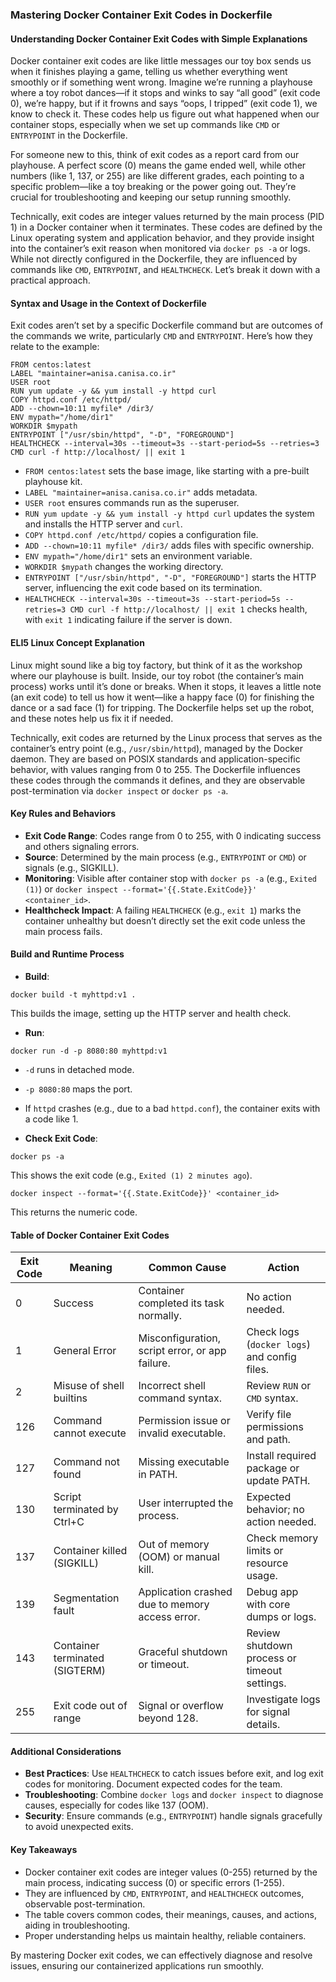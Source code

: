 ### Mastering Docker Container Exit Codes in Dockerfile

#### Understanding Docker Container Exit Codes with Simple Explanations

Docker container exit codes are like little messages our toy box sends us when it finishes playing a game, telling us whether everything went smoothly or if something went wrong. Imagine we’re running a playhouse where a toy robot dances—if it stops and winks to say “all good” (exit code 0), we’re happy, but if it frowns and says “oops, I tripped” (exit code 1), we know to check it. These codes help us figure out what happened when our container stops, especially when we set up commands like `CMD` or `ENTRYPOINT` in the Dockerfile.

For someone new to this, think of exit codes as a report card from our playhouse. A perfect score (0) means the game ended well, while other numbers (like 1, 137, or 255) are like different grades, each pointing to a specific problem—like a toy breaking or the power going out. They’re crucial for troubleshooting and keeping our setup running smoothly.

Technically, exit codes are integer values returned by the main process (PID 1) in a Docker container when it terminates. These codes are defined by the Linux operating system and application behavior, and they provide insight into the container’s exit reason when monitored via `docker ps -a` or logs. While not directly configured in the Dockerfile, they are influenced by commands like `CMD`, `ENTRYPOINT`, and `HEALTHCHECK`. Let’s break it down with a practical approach.

#### Syntax and Usage in the Context of Dockerfile

Exit codes aren’t set by a specific Dockerfile command but are outcomes of the commands we write, particularly `CMD` and `ENTRYPOINT`. Here’s how they relate to the example:

```
FROM centos:latest
LABEL "maintainer=anisa.canisa.co.ir"
USER root
RUN yum update -y && yum install -y httpd curl
COPY httpd.conf /etc/httpd/
ADD --chown=10:11 myfile* /dir3/
ENV mypath="/home/dir1"
WORKDIR $mypath
ENTRYPOINT ["/usr/sbin/httpd", "-D", "FOREGROUND"]
HEALTHCHECK --interval=30s --timeout=3s --start-period=5s --retries=3 CMD curl -f http://localhost/ || exit 1
```

- `FROM centos:latest` sets the base image, like starting with a pre-built playhouse kit.
- `LABEL "maintainer=anisa.canisa.co.ir"` adds metadata.
- `USER root` ensures commands run as the superuser.
- `RUN yum update -y && yum install -y httpd curl` updates the system and installs the HTTP server and `curl`.
- `COPY httpd.conf /etc/httpd/` copies a configuration file.
- `ADD --chown=10:11 myfile* /dir3/` adds files with specific ownership.
- `ENV mypath="/home/dir1"` sets an environment variable.
- `WORKDIR $mypath` changes the working directory.
- `ENTRYPOINT ["/usr/sbin/httpd", "-D", "FOREGROUND"]` starts the HTTP server, influencing the exit code based on its termination.
- `HEALTHCHECK --interval=30s --timeout=3s --start-period=5s --retries=3 CMD curl -f http://localhost/ || exit 1` checks health, with `exit 1` indicating failure if the server is down.

#### ELI5 Linux Concept Explanation

Linux might sound like a big toy factory, but think of it as the workshop where our playhouse is built. Inside, our toy robot (the container’s main process) works until it’s done or breaks. When it stops, it leaves a little note (an exit code) to tell us how it went—like a happy face (0) for finishing the dance or a sad face (1) for tripping. The Dockerfile helps set up the robot, and these notes help us fix it if needed.

Technically, exit codes are returned by the Linux process that serves as the container’s entry point (e.g., `/usr/sbin/httpd`), managed by the Docker daemon. They are based on POSIX standards and application-specific behavior, with values ranging from 0 to 255. The Dockerfile influences these codes through the commands it defines, and they are observable post-termination via `docker inspect` or `docker ps -a`.

#### Key Rules and Behaviors

- **Exit Code Range**: Codes range from 0 to 255, with 0 indicating success and others signaling errors.
- **Source**: Determined by the main process (e.g., `ENTRYPOINT` or `CMD`) or signals (e.g., SIGKILL).
- **Monitoring**: Visible after container stop with `docker ps -a` (e.g., `Exited (1)`) or `docker inspect --format='{{.State.ExitCode}}' <container_id>`.
- **Healthcheck Impact**: A failing `HEALTHCHECK` (e.g., `exit 1`) marks the container unhealthy but doesn’t directly set the exit code unless the main process fails.

#### Build and Runtime Process

- **Build**:
```
docker build -t myhttpd:v1 .
```
  This builds the image, setting up the HTTP server and health check.

- **Run**:
```
docker run -d -p 8080:80 myhttpd:v1
```
  - `-d` runs in detached mode.
  - `-p 8080:80` maps the port.
  - If `httpd` crashes (e.g., due to a bad `httpd.conf`), the container exits with a code like 1.

- **Check Exit Code**:
```
docker ps -a
```
  This shows the exit code (e.g., `Exited (1) 2 minutes ago`).
```
docker inspect --format='{{.State.ExitCode}}' <container_id>
```
  This returns the numeric code.

#### Table of Docker Container Exit Codes

| Exit Code | Meaning                                      | Common Cause                                      | Action                                      |
|-----------|----------------------------------------------|--------------------------------------------------|---------------------------------------------|
| 0         | Success                                      | Container completed its task normally.           | No action needed.                           |
| 1         | General Error                                | Misconfiguration, script error, or app failure.  | Check logs (`docker logs`) and config files.|
| 2         | Misuse of shell builtins                     | Incorrect shell command syntax.                  | Review `RUN` or `CMD` syntax.               |
| 126       | Command cannot execute                       | Permission issue or invalid executable.          | Verify file permissions and path.           |
| 127       | Command not found                            | Missing executable in PATH.                      | Install required package or update PATH.    |
| 130       | Script terminated by Ctrl+C                   | User interrupted the process.                    | Expected behavior; no action needed.        |
| 137       | Container killed (SIGKILL)                   | Out of memory (OOM) or manual kill.              | Check memory limits or resource usage.      |
| 139       | Segmentation fault                           | Application crashed due to memory access error.  | Debug app with core dumps or logs.          |
| 143       | Container terminated (SIGTERM)               | Graceful shutdown or timeout.                    | Review shutdown process or timeout settings.|
| 255       | Exit code out of range                       | Signal or overflow beyond 128.                   | Investigate logs for signal details.        |

#### Additional Considerations

- **Best Practices**: Use `HEALTHCHECK` to catch issues before exit, and log exit codes for monitoring. Document expected codes for the team.
- **Troubleshooting**: Combine `docker logs` and `docker inspect` to diagnose causes, especially for codes like 137 (OOM).
- **Security**: Ensure commands (e.g., `ENTRYPOINT`) handle signals gracefully to avoid unexpected exits.

#### Key Takeaways

- Docker container exit codes are integer values (0-255) returned by the main process, indicating success (0) or specific errors (1-255).
- They are influenced by `CMD`, `ENTRYPOINT`, and `HEALTHCHECK` outcomes, observable post-termination.
- The table covers common codes, their meanings, causes, and actions, aiding in troubleshooting.
- Proper understanding helps us maintain healthy, reliable containers.

By mastering Docker exit codes, we can effectively diagnose and resolve issues, ensuring our containerized applications run smoothly.